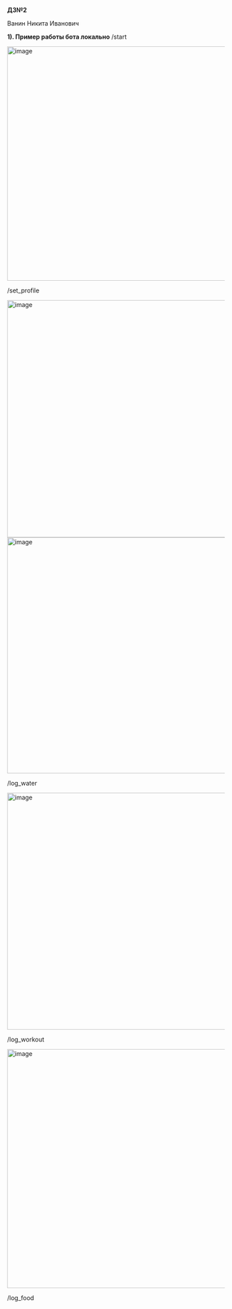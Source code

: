 **ДЗ№2**

Ванин Никита Иванович

**1). Пример работы бота локально**
/start

<img width="542" alt="image" src="https://github.com/user-attachments/assets/a9bc89f5-96c7-438e-89e2-e1de02b4e01a" />

/set_profile

<img width="549" alt="image" src="https://github.com/user-attachments/assets/429e8769-17ed-4bed-b2f4-0aca976aed12" />

<img width="546" alt="image" src="https://github.com/user-attachments/assets/b6d13f7c-6e05-4a7d-8207-f4b809b30f86" />

/log_water 

<img width="548" alt="image" src="https://github.com/user-attachments/assets/34f434b1-cf8a-41c3-a468-8aa3b1d6675d" />

/log_workout

<img width="553" alt="image" src="https://github.com/user-attachments/assets/41dd6af8-1f1c-4530-b2fe-82ffeaee3d4d" />

/log_food







